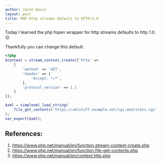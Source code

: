 ```yaml
---
author: Jason Davis
layout: post
title: PHP http streams default to HTTP/1.0
---
```


Today I learned the php fopen wrapper for http streams defaults to http 1.0. ☹

Thankfully you can change this default.

```php
<?php
$context = stream_context_create(['http' =>
    [
        'method' => 'GET',
        'header' => [
            'Accept: */*',
        ],
        'protocol_version' => 1.1
    ]
]);

$xml = simplexml_load_string(
    file_get_contents('https://xmlstuff.example.net/cgi-mod/stats.cgi', false, $context)
);
var_export($xml);
```

References:
---
1. https://www.php.net/manual/en/function.stream-context-create.php
2. https://www.php.net/manual/en/function.file-get-contents.php
3. https://www.php.net/manual/en/context.http.php
